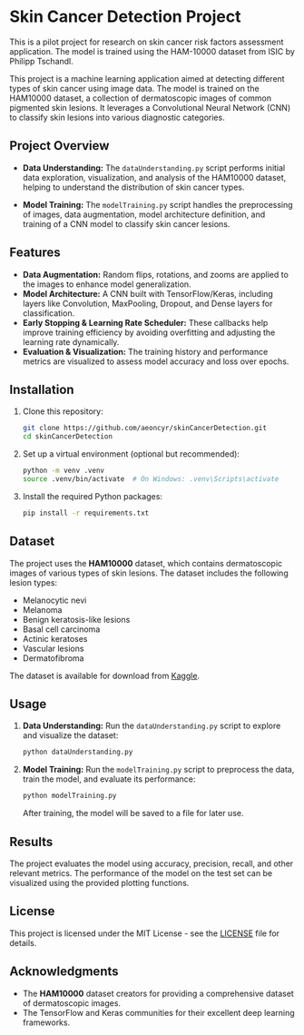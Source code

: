 # Skin Cancer Detection Project
This is a pilot project for research on skin cancer risk factors assessment application. The model is trained using the HAM-10000 dataset from ISIC by Philipp Tschandl.

This project is a machine learning application aimed at detecting different types of skin cancer using image data. The model is trained on the HAM10000 dataset, a collection of dermatoscopic images of common pigmented skin lesions. It leverages a Convolutional Neural Network (CNN) to classify skin lesions into various diagnostic categories.

## Project Overview

- **Data Understanding:** The `dataUnderstanding.py` script performs initial data exploration, visualization, and analysis of the HAM10000 dataset, helping to understand the distribution of skin cancer types.
  
- **Model Training:** The `modelTraining.py` script handles the preprocessing of images, data augmentation, model architecture definition, and training of a CNN model to classify skin cancer lesions.

## Features

- **Data Augmentation:** Random flips, rotations, and zooms are applied to the images to enhance model generalization.
- **Model Architecture:** A CNN built with TensorFlow/Keras, including layers like Convolution, MaxPooling, Dropout, and Dense layers for classification.
- **Early Stopping & Learning Rate Scheduler:** These callbacks help improve training efficiency by avoiding overfitting and adjusting the learning rate dynamically.
- **Evaluation & Visualization:** The training history and performance metrics are visualized to assess model accuracy and loss over epochs.

## Installation

1. Clone this repository:
   ```bash
   git clone https://github.com/aeoncyr/skinCancerDetection.git
   cd skinCancerDetection
   ```

2. Set up a virtual environment (optional but recommended):
   ```bash
   python -m venv .venv
   source .venv/bin/activate  # On Windows: .venv\Scripts\activate
   ```

3. Install the required Python packages:
   ```bash
   pip install -r requirements.txt
   ```

## Dataset

The project uses the **HAM10000** dataset, which contains dermatoscopic images of various types of skin lesions. The dataset includes the following lesion types:
- Melanocytic nevi
- Melanoma
- Benign keratosis-like lesions
- Basal cell carcinoma
- Actinic keratoses
- Vascular lesions
- Dermatofibroma

The dataset is available for download from [Kaggle](https://www.kaggle.com/kmader/skin-cancer-mnist-ham10000).

## Usage

1. **Data Understanding:**
   Run the `dataUnderstanding.py` script to explore and visualize the dataset:
   ```bash
   python dataUnderstanding.py
   ```

2. **Model Training:**
   Run the `modelTraining.py` script to preprocess the data, train the model, and evaluate its performance:
   ```bash
   python modelTraining.py
   ```

   After training, the model will be saved to a file for later use.

## Results

The project evaluates the model using accuracy, precision, recall, and other relevant metrics. The performance of the model on the test set can be visualized using the provided plotting functions.

## License

This project is licensed under the MIT License - see the [LICENSE](LICENSE) file for details.

## Acknowledgments

- The **HAM10000** dataset creators for providing a comprehensive dataset of dermatoscopic images.
- The TensorFlow and Keras communities for their excellent deep learning frameworks.

